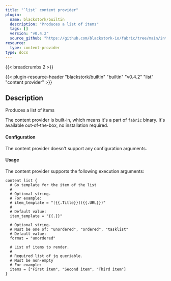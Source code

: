 ```yaml
---
title: "`list` content provider"
plugin:
  name: blackstork/builtin
  description: "Produces a list of items"
  tags: []
  version: "v0.4.2"
  source_github: "https://github.com/blackstork-io/fabric/tree/main/internal/builtin/"
resource:
  type: content-provider
type: docs
---
```


{{< breadcrumbs 2 >}}

{{< plugin-resource-header "blackstork/builtin" "builtin" "v0.4.2" "list" "content provider" >}}

## Description
Produces a list of items

The content provider is built-in, which means it's a part of `fabric` binary. It's available out-of-the-box, no installation required.


#### Configuration

The content provider doesn't support any configuration arguments.

#### Usage

The content provider supports the following execution arguments:

```hcl
content list {
  # Go template for the item of the list
  #
  # Optional string.
  # For example:
  # item_template = "[{{.Title}}]({{.URL}})"
  # 
  # Default value:
  item_template = "{{.}}"

  # Optional string.
  # Must be one of: "unordered", "ordered", "tasklist"
  # Default value:
  format = "unordered"

  # List of items to render.
  #
  # Required list of jq queriable.
  # Must be non-empty
  # For example:
  items = ["First item", "Second item", "Third item"]
}
```

